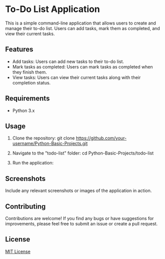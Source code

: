 # To-Do List Application

This is a simple command-line application that allows users to create and manage their to-do list. Users can add tasks, mark them as completed, and view their current tasks.

## Features

- Add tasks: Users can add new tasks to their to-do list.
- Mark tasks as completed: Users can mark tasks as completed when they finish them.
- View tasks: Users can view their current tasks along with their completion status.

## Requirements

- Python 3.x

## Usage

1. Clone the repository:
git clone https://github.com/your-username/Python-Basic-Projects.git

2. Navigate to the "todo-list" folder:
cd Python-Basic-Projects/todo-list

3. Run the application:

## Screenshots

Include any relevant screenshots or images of the application in action.

## Contributing

Contributions are welcome! If you find any bugs or have suggestions for improvements, please feel free to submit an issue or create a pull request.

## License

[MIT License](LICENSE)